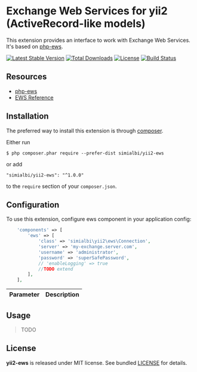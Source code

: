 # Exchange Web Services for yii2 (ActiveRecord-like models)
This extension provides an interface to work with Exchange Web Services. It's based on 
[php-ews](https://github.com/jamesiarmes/php-ews).

[![Latest Stable Version](https://poser.pugx.org/simialbi/yii2-ews/v/stable?format=flat-square)](https://packagist.org/packages/simialbi/yii2-rest-client)
[![Total Downloads](https://poser.pugx.org/simialbi/yii2-ews/downloads?format=flat-square)](https://packagist.org/packages/simialbi/yii2-rest-client)
[![License](https://poser.pugx.org/simialbi/yii2-ews/license?format=flat-square)](https://packagist.org/packages/simialbi/yii2-rest-client)
[![Build Status](https://github.com/simialbi/yii2-ews/actions/workflows/build.yml/badge.svg)](https://github.com/simialbi/yii2-ews/actions/workflows/build.yml)

## Resources
 * [php-ews](https://github.com/jamesiarmes/php-ews)
 * [EWS Reference](https://docs.microsoft.com/en-us/exchange/client-developer/web-service-reference/web-services-reference-for-exchange)

## Installation
The preferred way to install this extension is through [composer](http://getcomposer.org/download/).

Either run

```
$ php composer.phar require --prefer-dist simialbi/yii2-ews
```

or add

```
"simialbi/yii2-ews": "^1.0.0"
```

to the `require` section of your `composer.json`.

## Configuration
To use this extension, configure ews component in your application config:

```php
    'components' => [
        'ews' => [
            'class' => 'simialbi\yii2\ews\Connection',
            'server' => 'my-exchange.server.com',
            'username' => 'administrator',
            'password' => 'superSafePassword',
            // 'enableLogging' => true
            //TODO extend 
        ],
    ],
```

| Parameter          | Description                                                                                                      |
| ------------------ | ---------------------------------------------------------------------------------------------------------------- | 

## Usage
> TODO

## License

**yii2-ews** is released under MIT license. See bundled [LICENSE](LICENSE) for details.
